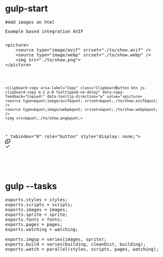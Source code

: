 # gulp-start

<pre>#Add images on html</pre>

<pre>Example based integration AVIF</pre>
<pre>
<div class="highlight highlight-text-html-basic notranslate position-relative overflow-auto" dir="auto"><pre><span class="pl-kos">&lt;</span><span class="pl-ent">picture</span><span class="pl-kos">&gt;</span>
    <span class="pl-kos">&lt;</span><span class="pl-ent">source</span> <span class="pl-c1">type</span>="<span class="pl-s">image/avif</span>" <span class="pl-c1">srcset</span>="<span class="pl-s">./to/show.avif</span>" /&gt;
    <span class="pl-kos">&lt;</span><span class="pl-ent">source</span> <span class="pl-c1">type</span>="<span class="pl-s">image/webp</span>" <span class="pl-c1">srcset</span>="<span class="pl-s">./to/show.webp</span>" /&gt;
    <span class="pl-kos">&lt;</span><span class="pl-ent">img</span> <span class="pl-c1">src</span>="<span class="pl-s">./to/show.png</span>"<span class="pl-kos">&gt;</span>
<span class="pl-kos">&lt;/</span><span class="pl-ent">picture</span><span class="pl-kos">&gt;</span></pre><div class="zeroclipboard-container position-absolute right-0 top-0">
    <clipboard-copy aria-label="Copy" class="ClipboardButton btn js-clipboard-copy m-2 p-0 tooltipped-no-delay" data-copy-feedback="Copied!" data-tooltip-direction="w" value="<picture>
    <source type=&quot;image/avif&quot; srcset=&quot;./to/show.avif&quot; />
    <source type=&quot;image/webp&quot; srcset=&quot;./to/show.webp&quot; />
    <img src=&quot;./to/show.png&quot;>
</picture>" tabindex="0" role="button" style="display: none;">
      <svg aria-hidden="true" height="16" viewBox="0 0 16 16" version="1.1" width="16" data-view-component="true" class="octicon octicon-copy js-clipboard-copy-icon m-2">
    <path d="M0 6.75C0 5.784.784 5 1.75 5h1.5a.75.75 0 0 1 0 1.5h-1.5a.25.25 0 0 0-.25.25v7.5c0 .138.112.25.25.25h7.5a.25.25 0 0 0 .25-.25v-1.5a.75.75 0 0 1 1.5 0v1.5A1.75 1.75 0 0 1 9.25 16h-7.5A1.75 1.75 0 0 1 0 14.25Z"></path><path d="M5 1.75C5 .784 5.784 0 6.75 0h7.5C15.216 0 16 .784 16 1.75v7.5A1.75 1.75 0 0 1 14.25 11h-7.5A1.75 1.75 0 0 1 5 9.25Zm1.75-.25a.25.25 0 0 0-.25.25v7.5c0 .138.112.25.25.25h7.5a.25.25 0 0 0 .25-.25v-7.5a.25.25 0 0 0-.25-.25Z"></path>
</svg>
      <svg aria-hidden="true" height="16" viewBox="0 0 16 16" version="1.1" width="16" data-view-component="true" class="octicon octicon-check js-clipboard-check-icon color-fg-success d-none m-2">
    <path d="M13.78 4.22a.75.75 0 0 1 0 1.06l-7.25 7.25a.75.75 0 0 1-1.06 0L2.22 9.28a.751.751 0 0 1 .018-1.042.751.751 0 0 1 1.042-.018L6 10.94l6.72-6.72a.75.75 0 0 1 1.06 0Z"></path>
</svg>
    </clipboard-copy>
  </div></div>
</pre>

# gulp --tasks
<pre>
exports.styles = styles;
exports.scripts = scripts;
exports.images = images;
exports.sprite = sprite;
exports.fonts = fonts;
exports.pages = pages;
exports.watching = watching;

exports.imgsp = series(images, sprite);
exports.build = series(building, cleanDist, building);
exports.watch = parallel(styles, scripts, pages, watching);
</pre>
